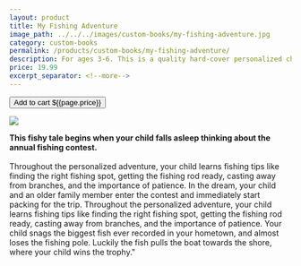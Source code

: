 ```yaml
---
layout: product
title: My Fishing Adventure
image_path: ../../../images/custom-books/my-fishing-adventure.jpg
category: custom-books
permalink: /products/custom-books/my-fishing-adventure/
description: For ages 3-6. This is a quality hard-cover personalized children's book. Washable hard covers. Fully illustrated color pages. 36 pages.
price: 19.99
excerpt_separator: <!--more-->
---
```


<button class="bg-blue-500 hover:bg-blue-700 text-white font-bold my-2 py-2 px-4 rounded w-full snipcart-add-item" 
data-item-id="my-fishing-adventure" 
data-item-price="{{page.price}}"
data-item-url="https://www.karenix.com/shop"
data-item-description="{{ page.description }}"
data-item-image="{{page.image_path}}"
data-item-name="{{page.title}}"
data-item-custom1-name="Fishing Partner"
data-item-custom2-name="Fishing Location"
data-item-custom10-name="Age (optional)"
data-item-custom11-name="First Name"
data-item-custom12-name="Last Name"
data-item-custom13-name="Middle Name (optional)"
data-item-custom14-name="Use Nickname (optional)"
data-item-custom15-name="Hometown"
data-item-custom16-name="Friends"
data-item-custom17-name="Dedication (with love from)"
data-item-custom18-name="Book From (Mom & Dad)"
data-item-custom19-name="Date of Gift"
data-item-custom20-name="Gender"
data-item-custom20-options="Please select|Boy|Girl"
data-item-categories="books|children">
Add to cart ${{page.price}}
</button>

<!--more-->

<div class="flex flex-wrap">
  <div class="w-64 p-4 h-auto">
    <a data-fancybox="gallery" href="{{ page.image_path }}"><img src="{{ page.image_path }}"></a>
  </div>
  <div class="sm:flex-1">
    <p class="p-4 text-gray-700">
      <strong>This fishy tale begins when your child falls asleep thinking about the annual fishing
        contest.
      </strong>
      <br><br>
      Throughout the personalized adventure, your child learns fishing tips like finding the
      right fishing spot, getting the fishing rod ready, casting away from branches, and the importance of patience. In
      the dream, your child and an older family member enter the contest and immediately start packing for the trip.
      Throughout the personalized adventure, your child learns fishing tips like finding the right fishing spot, getting
      the fishing rod ready, casting away from branches, and the importance of patience. Your child snags the biggest
      fish ever recorded in your hometown, and almost loses the fishing pole. Luckily the fish pulls the boat towards
      the shore, where your child wins the trophy."
    </p>
  </div>
</div>